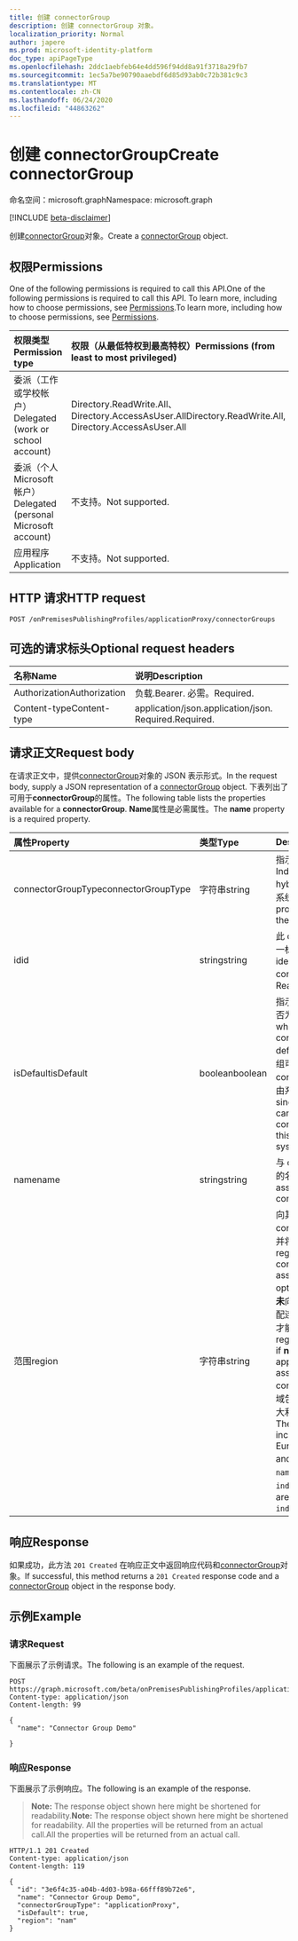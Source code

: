 ```yaml
---
title: 创建 connectorGroup
description: 创建 connectorGroup 对象。
localization_priority: Normal
author: japere
ms.prod: microsoft-identity-platform
doc_type: apiPageType
ms.openlocfilehash: 2ddc1aebfeb64e4dd596f94dd8a91f3718a29fb7
ms.sourcegitcommit: 1ec5a7be90790aaebdf6d85d93ab0c72b381c9c3
ms.translationtype: MT
ms.contentlocale: zh-CN
ms.lasthandoff: 06/24/2020
ms.locfileid: "44863262"
---
```

# <a name="create-connectorgroup"></a><span data-ttu-id="31a9c-103">创建 connectorGroup</span><span class="sxs-lookup"><span data-stu-id="31a9c-103">Create connectorGroup</span></span>

<span data-ttu-id="31a9c-104">命名空间：microsoft.graph</span><span class="sxs-lookup"><span data-stu-id="31a9c-104">Namespace: microsoft.graph</span></span>

[!INCLUDE [beta-disclaimer](../../includes/beta-disclaimer.md)]

<span data-ttu-id="31a9c-105">创建[connectorGroup](../resources/connectorgroup.md)对象。</span><span class="sxs-lookup"><span data-stu-id="31a9c-105">Create a [connectorGroup](../resources/connectorgroup.md) object.</span></span>

## <a name="permissions"></a><span data-ttu-id="31a9c-106">权限</span><span class="sxs-lookup"><span data-stu-id="31a9c-106">Permissions</span></span>
<span data-ttu-id="31a9c-107">One of the following permissions is required to call this API.</span><span class="sxs-lookup"><span data-stu-id="31a9c-107">One of the following permissions is required to call this API.</span></span> <span data-ttu-id="31a9c-108">To learn more, including how to choose permissions, see [Permissions](/graph/permissions-reference).</span><span class="sxs-lookup"><span data-stu-id="31a9c-108">To learn more, including how to choose permissions, see [Permissions](/graph/permissions-reference).</span></span>

|<span data-ttu-id="31a9c-109">权限类型</span><span class="sxs-lookup"><span data-stu-id="31a9c-109">Permission type</span></span>      | <span data-ttu-id="31a9c-110">权限（从最低特权到最高特权）</span><span class="sxs-lookup"><span data-stu-id="31a9c-110">Permissions (from least to most privileged)</span></span>              |
|:--------------------|:---------------------------------------------------------|
|<span data-ttu-id="31a9c-111">委派（工作或学校帐户）</span><span class="sxs-lookup"><span data-stu-id="31a9c-111">Delegated (work or school account)</span></span> | <span data-ttu-id="31a9c-112">Directory.ReadWrite.All、Directory.AccessAsUser.All</span><span class="sxs-lookup"><span data-stu-id="31a9c-112">Directory.ReadWrite.All, Directory.AccessAsUser.All</span></span>    |
|<span data-ttu-id="31a9c-113">委派（个人 Microsoft 帐户）</span><span class="sxs-lookup"><span data-stu-id="31a9c-113">Delegated (personal Microsoft account)</span></span> | <span data-ttu-id="31a9c-114">不支持。</span><span class="sxs-lookup"><span data-stu-id="31a9c-114">Not supported.</span></span>    |
|<span data-ttu-id="31a9c-115">应用程序</span><span class="sxs-lookup"><span data-stu-id="31a9c-115">Application</span></span> | <span data-ttu-id="31a9c-116">不支持。</span><span class="sxs-lookup"><span data-stu-id="31a9c-116">Not supported.</span></span>  |

## <a name="http-request"></a><span data-ttu-id="31a9c-117">HTTP 请求</span><span class="sxs-lookup"><span data-stu-id="31a9c-117">HTTP request</span></span>
<!-- { "blockType": "ignored" } -->
```http
POST /onPremisesPublishingProfiles/applicationProxy/connectorGroups
```

## <a name="optional-request-headers"></a><span data-ttu-id="31a9c-118">可选的请求标头</span><span class="sxs-lookup"><span data-stu-id="31a9c-118">Optional request headers</span></span>
| <span data-ttu-id="31a9c-119">名称</span><span class="sxs-lookup"><span data-stu-id="31a9c-119">Name</span></span>       | <span data-ttu-id="31a9c-120">说明</span><span class="sxs-lookup"><span data-stu-id="31a9c-120">Description</span></span>|
|:-----------|:-----------|
| <span data-ttu-id="31a9c-121">Authorization</span><span class="sxs-lookup"><span data-stu-id="31a9c-121">Authorization</span></span>  | <span data-ttu-id="31a9c-122">负载.</span><span class="sxs-lookup"><span data-stu-id="31a9c-122">Bearer.</span></span> <span data-ttu-id="31a9c-123">必需。</span><span class="sxs-lookup"><span data-stu-id="31a9c-123">Required.</span></span>|
| <span data-ttu-id="31a9c-124">Content-type</span><span class="sxs-lookup"><span data-stu-id="31a9c-124">Content-type</span></span> | <span data-ttu-id="31a9c-125">application/json.</span><span class="sxs-lookup"><span data-stu-id="31a9c-125">application/json.</span></span> <span data-ttu-id="31a9c-126">Required.</span><span class="sxs-lookup"><span data-stu-id="31a9c-126">Required.</span></span> |

## <a name="request-body"></a><span data-ttu-id="31a9c-127">请求正文</span><span class="sxs-lookup"><span data-stu-id="31a9c-127">Request body</span></span>
<span data-ttu-id="31a9c-128">在请求正文中，提供[connectorGroup](../resources/connectorgroup.md)对象的 JSON 表示形式。</span><span class="sxs-lookup"><span data-stu-id="31a9c-128">In the request body, supply a JSON representation of a [connectorGroup](../resources/connectorgroup.md) object.</span></span>
<span data-ttu-id="31a9c-129">下表列出了可用于**connectorGroup**的属性。</span><span class="sxs-lookup"><span data-stu-id="31a9c-129">The following table lists the properties available for a **connectorGroup**.</span></span> <span data-ttu-id="31a9c-130">**Name**属性是必需属性。</span><span class="sxs-lookup"><span data-stu-id="31a9c-130">The **name** property is a required property.</span></span>

| <span data-ttu-id="31a9c-131">属性</span><span class="sxs-lookup"><span data-stu-id="31a9c-131">Property</span></span>     | <span data-ttu-id="31a9c-132">类型</span><span class="sxs-lookup"><span data-stu-id="31a9c-132">Type</span></span>   |<span data-ttu-id="31a9c-133">Description</span><span class="sxs-lookup"><span data-stu-id="31a9c-133">Description</span></span>|
|:---------------|:--------|:----------|
|<span data-ttu-id="31a9c-134">connectorGroupType</span><span class="sxs-lookup"><span data-stu-id="31a9c-134">connectorGroupType</span></span>|<span data-ttu-id="31a9c-135">字符串</span><span class="sxs-lookup"><span data-stu-id="31a9c-135">string</span></span>| <span data-ttu-id="31a9c-136">指示混合代理的类型。</span><span class="sxs-lookup"><span data-stu-id="31a9c-136">Indicates the type of hybrid agent.</span></span> <span data-ttu-id="31a9c-137">此属性由系统预设。</span><span class="sxs-lookup"><span data-stu-id="31a9c-137">This property is preset by the system.</span></span>|
|<span data-ttu-id="31a9c-138">id</span><span class="sxs-lookup"><span data-stu-id="31a9c-138">id</span></span>|<span data-ttu-id="31a9c-139">string</span><span class="sxs-lookup"><span data-stu-id="31a9c-139">string</span></span>| <span data-ttu-id="31a9c-140">此 connectorGroup 的唯一标识符。</span><span class="sxs-lookup"><span data-stu-id="31a9c-140">Unique identifier for this connectorGroup.</span></span> <span data-ttu-id="31a9c-141">只读。</span><span class="sxs-lookup"><span data-stu-id="31a9c-141">Read-only.</span></span> |
|<span data-ttu-id="31a9c-142">isDefault</span><span class="sxs-lookup"><span data-stu-id="31a9c-142">isDefault</span></span>|<span data-ttu-id="31a9c-143">boolean</span><span class="sxs-lookup"><span data-stu-id="31a9c-143">boolean</span></span>| <span data-ttu-id="31a9c-144">指示 connectorGroup 是否为默认值。</span><span class="sxs-lookup"><span data-stu-id="31a9c-144">Indicates whether the connectorGroup is the default.</span></span> <span data-ttu-id="31a9c-145">只有一个连接器组可以是默认的 connectorGroup，这是由系统预设的。</span><span class="sxs-lookup"><span data-stu-id="31a9c-145">Only a single connector group can be the default connectorGroup and this is preset by the system.</span></span> |
|<span data-ttu-id="31a9c-146">name</span><span class="sxs-lookup"><span data-stu-id="31a9c-146">name</span></span>|<span data-ttu-id="31a9c-147">string</span><span class="sxs-lookup"><span data-stu-id="31a9c-147">string</span></span>| <span data-ttu-id="31a9c-148">与 connectorGroup 关联的名称。</span><span class="sxs-lookup"><span data-stu-id="31a9c-148">The name associated with the connectorGroup.</span></span> |
|<span data-ttu-id="31a9c-149">范围</span><span class="sxs-lookup"><span data-stu-id="31a9c-149">region</span></span>|<span data-ttu-id="31a9c-150">字符串</span><span class="sxs-lookup"><span data-stu-id="31a9c-150">string</span></span>| <span data-ttu-id="31a9c-151">向其分配 connectorGroup 的区域并将为其优化流量。</span><span class="sxs-lookup"><span data-stu-id="31a9c-151">The region the connectorGroup is assigned to and will optimize traffic for.</span></span> <span data-ttu-id="31a9c-152">仅当**未**向 connectorGroup 分配连接器或应用程序时，才能设置此区域。</span><span class="sxs-lookup"><span data-stu-id="31a9c-152">This region can only be set if **no** connectors or applications are assigned to the connectorGroup.</span></span> <span data-ttu-id="31a9c-153">可用区域包括：北美、欧洲、澳大利亚、亚洲和印度。</span><span class="sxs-lookup"><span data-stu-id="31a9c-153">The regions available include: North America, Europe, Australia, Asia, and India.</span></span> <span data-ttu-id="31a9c-154">可取值为：`nam`、`eur`、`aus`、`asia`、`ind`。</span><span class="sxs-lookup"><span data-stu-id="31a9c-154">Possible values are: `nam`, `eur`, `aus`, `asia`, `ind`.</span></span>|

## <a name="response"></a><span data-ttu-id="31a9c-155">响应</span><span class="sxs-lookup"><span data-stu-id="31a9c-155">Response</span></span>

<span data-ttu-id="31a9c-156">如果成功，此方法 `201 Created` 在响应正文中返回响应代码和[connectorGroup](../resources/connectorgroup.md)对象。</span><span class="sxs-lookup"><span data-stu-id="31a9c-156">If successful, this method returns a `201 Created` response code and a [connectorGroup](../resources/connectorgroup.md) object in the response body.</span></span>
## <a name="example"></a><span data-ttu-id="31a9c-157">示例</span><span class="sxs-lookup"><span data-stu-id="31a9c-157">Example</span></span>
### <a name="request"></a><span data-ttu-id="31a9c-158">请求</span><span class="sxs-lookup"><span data-stu-id="31a9c-158">Request</span></span>
<span data-ttu-id="31a9c-159">下面展示了示例请求。</span><span class="sxs-lookup"><span data-stu-id="31a9c-159">The following is an example of the request.</span></span>
<!-- {
  "blockType": "request",
  "name": "update_connectorgroup"
}-->
```http
POST https://graph.microsoft.com/beta/onPremisesPublishingProfiles/applicationProxy/connectorGroups
Content-type: application/json
Content-length: 99

{
  "name": "Connector Group Demo"

}
```
### <a name="response"></a><span data-ttu-id="31a9c-160">响应</span><span class="sxs-lookup"><span data-stu-id="31a9c-160">Response</span></span>
<span data-ttu-id="31a9c-161">下面展示了示例响应。</span><span class="sxs-lookup"><span data-stu-id="31a9c-161">The following is an example of the response.</span></span> 

><span data-ttu-id="31a9c-162">**Note:** The response object shown here might be shortened for readability.</span><span class="sxs-lookup"><span data-stu-id="31a9c-162">**Note:** The response object shown here might be shortened for readability.</span></span> <span data-ttu-id="31a9c-163">All the properties will be returned from an actual call.</span><span class="sxs-lookup"><span data-stu-id="31a9c-163">All the properties will be returned from an actual call.</span></span>
<!-- {
  "blockType": "response",
  "truncated": true,
  "@odata.type": "microsoft.graph.connectorGroup"
} -->
```http
HTTP/1.1 201 Created
Content-type: application/json
Content-length: 119

{
  "id": "3e6f4c35-a04b-4d03-b98a-66fff89b72e6",
  "name": "Connector Group Demo",
  "connectorGroupType": "applicationProxy",
  "isDefault": true,
  "region": "nam"
}
```

<!-- uuid: 8fcb5dbc-d5aa-4681-8e31-b001d5168d79
2015-10-25 14:57:30 UTC -->
<!--
{
  "type": "#page.annotation",
  "description": "Create connectorgroup",
  "keywords": "",
  "section": "documentation",
  "tocPath": "",
  "suppressions": []
}
-->

